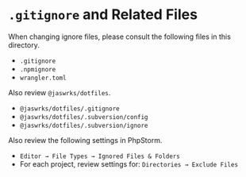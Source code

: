 # `.gitignore` and Related Files

When changing ignore files, please consult the following files in this directory.

- `.gitignore`
- `.npmignore`
- `wrangler.toml`

Also review `@jaswrks/dotfiles`.

- `@jaswrks/dotfiles/.gitignore`
- `@jaswrks/dotfiles/.subversion/config`
- `@jaswrks/dotfiles/.subversion/ignore`

Also review the following settings in PhpStorm.

- `Editor → File Types → Ignored Files & Folders`
- For each project, review settings for: `Directories → Exclude Files`
